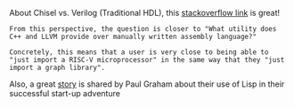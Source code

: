 

About Chisel vs. Verilog (Traditional HDL), this [stackoverflow link](https://stackoverflow.com/questions/53007782/what-benefits-does-chisel-offer-over-classic-hardware-description-languages) is great!

```
From this perspective, the question is closer to "What utility does C++ and LLVM provide over manually written assembly language?"
```

```
Concretely, this means that a user is very close to being able to "just import a RISC-V microprocessor" in the same way that they "just import a graph library".
```

Also, a great [story](http://www.paulgraham.com/avg.html) is shared by Paul Graham about their use of Lisp in their successful start-up adventure
